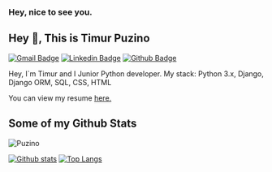 ### Hey, nice to see you.
## Hey 👋, This is Timur Puzino
[![Gmail Badge](https://img.shields.io/badge/-puzino000@gmail.com-c14438?style=flat&logo=Gmail&logoColor=white&link=mailto:puzino000@gmail.com)](mailto:puzino000@gmail.com) 
[![Linkedin Badge](https://img.shields.io/badge/-https://www.linkedin.com/in/timurpuzino-a08ab6142/-0072b1?style=flat&logo=Linkedin&logoColor=white&link=https://www.linkedin.com/in/https://www.linkedin.com/in/timurpuzino-a08ab6142//)](https://www.linkedin.com/in/https:timurpuzino-a08ab6142//) [![Github Badge](https://img.shields.io/badge/-Puzino-grey?style=flat&logo=github&logoColor=white&link=https://github.com/Puzino/)](https://www.github.com/Puzino/) <p align='left'>Hey, I`m Timur and I Junior Python developer.
My stack: Python 3.x, Django, Django ORM, SQL, CSS, HTML</p><p align='left'> You can view my resume <a href='https://drive.google.com/file/d/1puPLLDfJ3LzJzLND4mKdb4SYQvA5wrYz/view?usp=sharing ' target=_blank><u>here</u>.</a></p>
## Some of my Github Stats
<p align=left> <img src=https://komarev.com/ghpvc/?username=Puzino alt=Puzino /> </p>

[![Github stats](https://github-readme-stats.vercel.app/api?username=Puzino&show_icons=true&include_all_commits=true)](https://github.com/Puzino/github-readme-stats)
[![Top Langs](https://github-readme-stats.vercel.app/api/top-langs/?username=Puzino&layout=compact)](https://github.com/Puzino/github-readme-stats)
